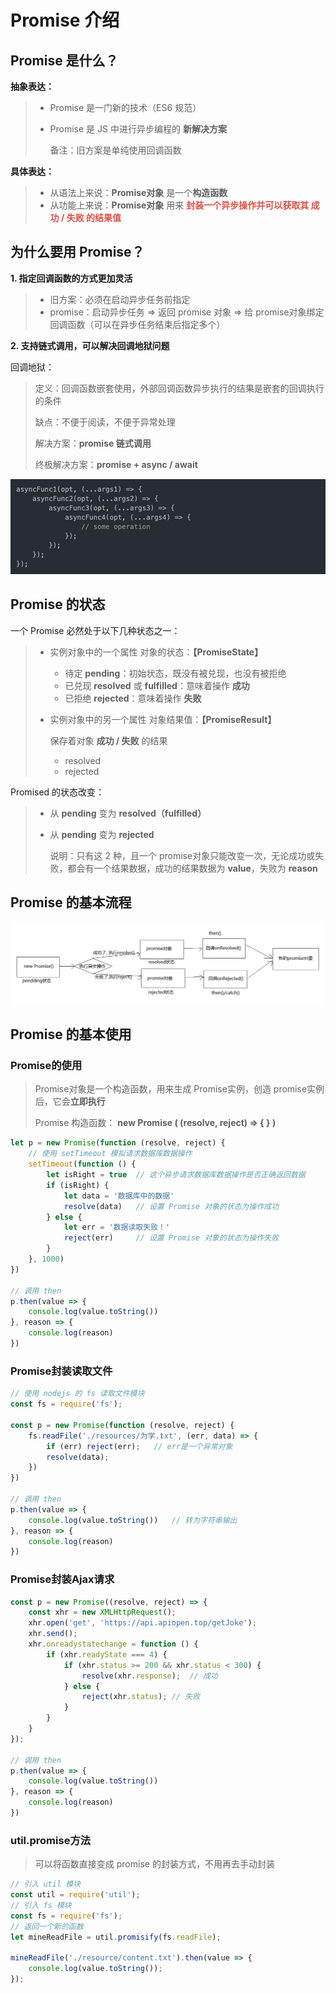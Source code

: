 # Promise 介绍

## Promise 是什么？

**抽象表达：**

> - Promise 是一门新的技术（ES6 规范）
>
> - Promise 是 JS 中进行异步编程的 **新解决方案**
>
>   备注：旧方案是单纯使用回调函数

**具体表达：**

> - 从语法上来说：**Promise对象** 是一个**构造函数**
> - 从功能上来说：**Promise对象** 用来 <strong style="color:#DD5145">封装一个异步操作并可以获取其 成功 / 失败 的结果值</strong>

## 为什么要用 Promise？

**1. 指定回调函数的方式更加灵活**

> - 旧方案：必须在启动异步任务前指定
> - promise：启动异步任务 => 返回 promise 对象 => 给 promise对象绑定回调函数（可以在异步任务结束后指定多个）

**2. 支持链式调用，可以解决回调地狱问题**

回调地狱：

> 定义：回调函数嵌套使用，外部回调函数异步执行的结果是嵌套的回调执行的条件
>
> 缺点：不便于阅读，不便于异常处理
>
> 解决方案：**promise 链式调用**
>
> 终极解决方案：**promise + async / await**

<img src="Introduction.assets/回调地狱.jpg" alt="回调地狱" style="zoom:67%;" />

## Promise 的状态

一个 Promise 必然处于以下几种状态之一：

> - 实例对象中的一个属性 对象的状态：**【PromiseState】**
>
>   - 待定 **pending**：初始状态，既没有被兑现，也没有被拒绝
>   - 已兑现 **resolved** 或 **fulfilled**：意味着操作 **成功**
>   - 已拒绝 **rejected**：意味着操作 **失败**
>
> - 实例对象中的另一个属性 对象结果值：**【PromiseResult】**
>
>   保存着对象 **成功 / 失败** 的结果
>
>   - resolved
>   - rejected

Promised 的状态改变：

> - 从 **pending** 变为 **resolved（fulfilled）**
>
> - 从 **pending** 变为 **rejected**
>
>   说明：只有这 2 种，且一个 promise对象只能改变一次，无论成功或失败，都会有一个结果数据，成功的结果数据为 **value**，失败为 **reason**

## Promise 的基本流程

<img src="Introduction.assets/Promise的基本流程.png" alt="Promise的基本流程" style="zoom:60%;" />

## Promise 的基本使用

### Promise的使用

> Promise对象是一个构造函数，用来生成 Promise实例，创造 promise实例后，它会**立即执行**
>
> Promise 构造函数： **new Promise ( (resolve, reject) => { } )**

```javascript
let p = new Promise(function (resolve, reject) {
    // 使用 setTimeout 模拟请求数据库数据操作
    setTimeout(function () {
        let isRight = true	// 这个异步请求数据库数据操作是否正确返回数据
        if (isRight) {
            let data = '数据库中的数据'
            resolve(data)	// 设置 Promise 对象的状态为操作成功
        } else {
            let err = '数据读取失败！'
            reject(err) 	// 设置 Promise 对象的状态为操作失败
        }
    }, 1000)
})

// 调用 then
p.then(value => {
    console.log(value.toString())
}, reason => {
    console.log(reason)
})
```

### Promise封装读取文件

```javascript
// 使用 nodejs 的 fs 读取文件模块
const fs = require('fs');

const p = new Promise(function (resolve, reject) {
    fs.readFile('./resources/为学.txt', (err, data) => {
        if (err) reject(err);	// err是一个异常对象
        resolve(data);
    })
})

// 调用 then
p.then(value => {
    console.log(value.toString()) 	// 转为字符串输出
}, reason => {
    console.log(reason)
})
```

### Promise封装Ajax请求

```javascript
const p = new Promise((resolve, reject) => {
    const xhr = new XMLHttpRequest();
    xhr.open('get', 'https://api.apiopen.top/getJoke');
    xhr.send();
    xhr.onreadystatechange = function () {
        if (xhr.readyState === 4) {
            if (xhr.status >= 200 && xhr.status < 300) {
                resolve(xhr.response);	// 成功
            } else {
                reject(xhr.status);	// 失败
            }
        }
    }
});

// 调用 then
p.then(value => {
    console.log(value.toString())
}, reason => {
    console.log(reason)
})
```

### util.promise方法

> 可以将函数直接变成 promise 的封装方式，不用再去手动封装

```javascript
// 引入 util 模块
const util = require('util');
// 引入 fs 模块
const fs = require('fs');
// 返回一个新的函数
let mineReadFile = util.promisify(fs.readFile);

mineReadFile('./resource/content.txt').then(value => {
	console.log(value.toString());
});
```
